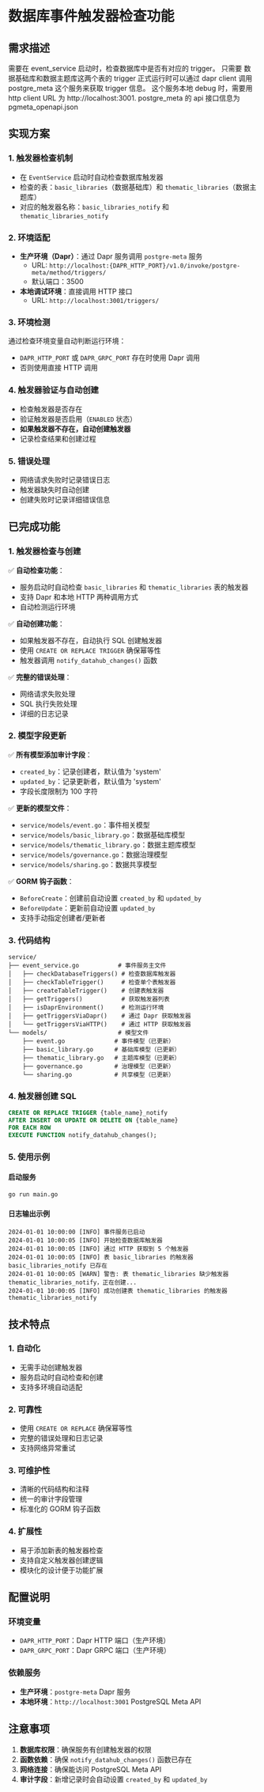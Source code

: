# 数据库事件触发器检查功能

## 需求描述

需要在 event_service 启动时，检查数据库中是否有对应的 trigger。
只需要 数据基础库和数据主题库这两个表的 trigger
正式运行时可以通过 dapr client 调用 postgre_meta 这个服务来获取 trigger 信息。 这个服务本地 debug 时，需要用 http client URL 为 http://localhost:3001. postgre_meta 的 api 接口信息为 pgmeta_openapi.json

## 实现方案

### 1. 触发器检查机制

- 在 `EventService` 启动时自动检查数据库触发器
- 检查的表：`basic_libraries`（数据基础库）和 `thematic_libraries`（数据主题库）
- 对应的触发器名称：`basic_libraries_notify` 和 `thematic_libraries_notify`

### 2. 环境适配

- **生产环境（Dapr）**：通过 Dapr 服务调用 `postgre-meta` 服务
  - URL: `http://localhost:{DAPR_HTTP_PORT}/v1.0/invoke/postgre-meta/method/triggers/`
  - 默认端口：3500
- **本地调试环境**：直接调用 HTTP 接口
  - URL: `http://localhost:3001/triggers/`

### 3. 环境检测

通过检查环境变量自动判断运行环境：

- `DAPR_HTTP_PORT` 或 `DAPR_GRPC_PORT` 存在时使用 Dapr 调用
- 否则使用直接 HTTP 调用

### 4. 触发器验证与自动创建

- 检查触发器是否存在
- 验证触发器是否启用（`ENABLED` 状态）
- **如果触发器不存在，自动创建触发器**
- 记录检查结果和创建过程

### 5. 错误处理

- 网络请求失败时记录错误日志
- 触发器缺失时自动创建
- 创建失败时记录详细错误信息

## 已完成功能

### 1. 触发器检查与创建

✅ **自动检查功能**：

- 服务启动时自动检查 `basic_libraries` 和 `thematic_libraries` 表的触发器
- 支持 Dapr 和本地 HTTP 两种调用方式
- 自动检测运行环境

✅ **自动创建功能**：

- 如果触发器不存在，自动执行 SQL 创建触发器
- 使用 `CREATE OR REPLACE TRIGGER` 确保幂等性
- 触发器调用 `notify_datahub_changes()` 函数

✅ **完整的错误处理**：

- 网络请求失败处理
- SQL 执行失败处理
- 详细的日志记录

### 2. 模型字段更新

✅ **所有模型添加审计字段**：

- `created_by`：记录创建者，默认值为 'system'
- `updated_by`：记录更新者，默认值为 'system'
- 字段长度限制为 100 字符

✅ **更新的模型文件**：

- `service/models/event.go`：事件相关模型
- `service/models/basic_library.go`：数据基础库模型
- `service/models/thematic_library.go`：数据主题库模型
- `service/models/governance.go`：数据治理模型
- `service/models/sharing.go`：数据共享模型

✅ **GORM 钩子函数**：

- `BeforeCreate`：创建前自动设置 `created_by` 和 `updated_by`
- `BeforeUpdate`：更新前自动设置 `updated_by`
- 支持手动指定创建者/更新者

### 3. 代码结构

```
service/
├── event_service.go           # 事件服务主文件
│   ├── checkDatabaseTriggers() # 检查数据库触发器
│   ├── checkTableTrigger()     # 检查单个表触发器
│   ├── createTableTrigger()    # 创建表触发器
│   ├── getTriggers()           # 获取触发器列表
│   ├── isDaprEnvironment()     # 检测运行环境
│   ├── getTriggersViaDapr()    # 通过 Dapr 获取触发器
│   └── getTriggersViaHTTP()    # 通过 HTTP 获取触发器
└── models/                    # 模型文件
    ├── event.go              # 事件模型（已更新）
    ├── basic_library.go      # 基础库模型（已更新）
    ├── thematic_library.go   # 主题库模型（已更新）
    ├── governance.go         # 治理模型（已更新）
    └── sharing.go            # 共享模型（已更新）
```

### 4. 触发器创建 SQL

```sql
CREATE OR REPLACE TRIGGER {table_name}_notify
AFTER INSERT OR UPDATE OR DELETE ON {table_name}
FOR EACH ROW
EXECUTE FUNCTION notify_datahub_changes();
```

### 5. 使用示例

#### 启动服务

```bash
go run main.go
```

#### 日志输出示例

```
2024-01-01 10:00:00 [INFO] 事件服务已启动
2024-01-01 10:00:05 [INFO] 开始检查数据库触发器
2024-01-01 10:00:05 [INFO] 通过 HTTP 获取到 5 个触发器
2024-01-01 10:00:05 [INFO] 表 basic_libraries 的触发器 basic_libraries_notify 已存在
2024-01-01 10:00:05 [WARN] 警告: 表 thematic_libraries 缺少触发器 thematic_libraries_notify，正在创建...
2024-01-01 10:00:05 [INFO] 成功创建表 thematic_libraries 的触发器 thematic_libraries_notify
```

## 技术特点

### 1. 自动化

- 无需手动创建触发器
- 服务启动时自动检查和创建
- 支持多环境自动适配

### 2. 可靠性

- 使用 `CREATE OR REPLACE` 确保幂等性
- 完整的错误处理和日志记录
- 支持网络异常重试

### 3. 可维护性

- 清晰的代码结构和注释
- 统一的审计字段管理
- 标准化的 GORM 钩子函数

### 4. 扩展性

- 易于添加新表的触发器检查
- 支持自定义触发器创建逻辑
- 模块化的设计便于功能扩展

## 配置说明

### 环境变量

- `DAPR_HTTP_PORT`：Dapr HTTP 端口（生产环境）
- `DAPR_GRPC_PORT`：Dapr GRPC 端口（生产环境）

### 依赖服务

- **生产环境**：`postgre-meta` Dapr 服务
- **本地环境**：`http://localhost:3001` PostgreSQL Meta API

## 注意事项

1. **数据库权限**：确保服务有创建触发器的权限
2. **函数依赖**：确保 `notify_datahub_changes()` 函数已存在
3. **网络连接**：确保能访问 PostgreSQL Meta API
4. **审计字段**：新增记录时会自动设置 `created_by` 和 `updated_by`
